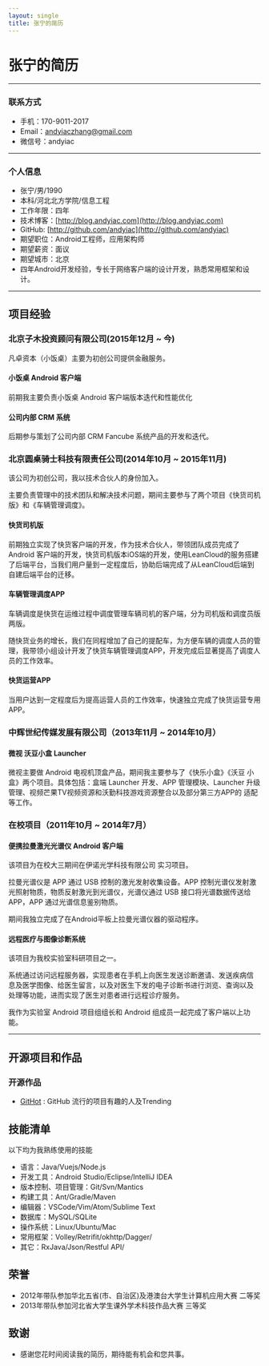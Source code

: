 ```yaml
---
layout: single
title: 张宁的简历
---
```


# 张宁的简历

---

### 联系方式

- 手机：170-9011-2017
- Email：[andyiaczhang@gmail.com](mailto:andyiaczhang@gmail.com)
- 微信号：andyiac

---

### 个人信息

- 张宁/男/1990
- 本科/河北北方学院/信息工程
- 工作年限：四年
- 技术博客：[http://blog.andyiac.com](http://blog.andyiac.com)
- GitHub: [http://github.com/andyiac](http://github.com/andyiac)
- 期望职位：Android工程师，应用架构师
- 期望薪资：面议
- 期望城市：北京
- 四年Android开发经验，专长于网络客户端的设计开发，熟悉常用框架和设计。  


---

## 项目经验

### 北京子木投资顾问有限公司(2015年12月 ~ 今)

凡卓资本（小饭桌）主要为初创公司提供金融服务。

#### 小饭桌 Android 客户端

前期我主要负责小饭桌 Android 客户端版本迭代和性能优化

#### 公司内部 CRM 系统

后期参与策划了公司内部 CRM Fancube 系统产品的开发和迭代。

### 北京圆桌骑士科技有限责任公司(2014年10月 ~ 2015年11月)

该公司为初创公司，我以技术合伙人的身份加入。

主要负责管理中的技术团队和解决技术问题，期间主要参与了两个项目《快货司机版》和《车辆管理调度》。

#### 快货司机版

前期独立实现了快货客户端的开发，作为技术合伙人，带领团队成员完成了 Android 客户端的开发，快货司机版本iOS端的开发，使用LeanCloud的服务搭建了后端平台，当我们用户量到一定程度后，协助后端完成了从LeanCloud后端到自建后端平台的迁移。

#### 车辆管理调度APP

车辆调度是快货在运维过程中调度管理车辆司机的客户端，分为司机版和调度员版两版。

随快货业务的增长，我们在同程增加了自己的提配车，为方便车辆的调度人员的管理，我带领小组设计开发了快货车辆管理调度APP，开发完成后显著提高了调度人员的工作效率。

#### 快货运营APP

当用户达到一定程度后为提高运营人员的工作效率，快速独立完成了快货运营专用APP。

### 中辉世纪传媒发展有限公司（2013年11月 ~ 2014年10月）

#### 微视 沃豆小盒 Launcher

微视主要做 Android 电视机顶盒产品，期间我主要参与了《快乐小盒》《沃豆
小盒》两个项目。具体包括：盒端 Launcher 开发、APP 管理模块、Launcher
升级管理、视频芒果TV视频资源和沃勤科技游戏资源整合以及部分第三方APP的
适配等工作。

### 在校项目（2011年10月 ~ 2014年7月）

#### 便携拉曼激光光谱仪 Android 客户端

该项目为在校大三期间在伊诺光学科技有限公司 实习项目。

拉曼光谱仪是 APP 通过 USB 控制的激光发射收集设备。APP 控制光谱仪发射激
光照射物质，物质反射激光到光谱仪，光谱仪通过 USB 接口将光谱数据传送给
APP，APP 通过光谱信息鉴别物质。

期间我独立完成了在Android平板上拉曼光谱仪器的驱动程序。

#### 远程医疗与图像诊断系统

该项目为我校实验室科研项目之一。

系统通过访问远程服务器，实现患者在手机上向医生发送诊断邀请、发送疾病信
息及医学图像、给医生留言，以及对医生下发的电子诊断书进行浏览、查询以及
处理等功能，进而实现了医生对患者进行远程诊疗服务。

我作为实验室 Android 项目组组长和 Android 组成员一起完成了客户端以上功
能。

---

## 开源项目和作品

### 开源作品

- [GitHot](https://github.com/andyiac/githot) : GitHub 流行的项目有趣的人及Trending

## 技能清单

以下均为我熟练使用的技能

- 语言：Java/Vuejs/Node.js
- 开发工具：Android Studio/Eclipse/IntelliJ IDEA
- 版本控制、项目管理：Git/Svn/Mantics
- 构建工具：Ant/Gradle/Maven
- 编辑器：VSCode/Vim/Atom/Sublime Text
- 数据库：MySQL/SQLite
- 操作系统：Linux/Ubuntu/Mac
- 常用框架：Volley/Retrifit/okhttp/Dagger/
- 其它：RxJava/Json/Restful API/

## 荣誉

- 2012年带队参加华北五省(市、自治区)及港澳台大学生计算机应用大赛 二等奖
- 2013年带队参加河北省大学生课外学术科技作品大赛 三等奖

## 致谢
- 感谢您花时间阅读我的简历，期待能有机会和您共事。
